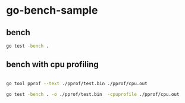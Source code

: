 # go-bench-sample

## bench
```bash
go test -bench .
```

## bench with cpu profiling
```bash

go tool pprof --text ./pprof/test.bin ./pprof/cpu.out

go test -bench . -o ./pprof/test.bin  -cpuprofile ./pprof/cpu.out
```